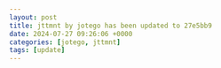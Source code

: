 ```yaml
---
layout: post
title: jttmnt by jotego has been updated to 27e5bb9
date: 2024-07-27 09:26:06 +0000
categories: [jotego, jttmnt]
tags: [update]
---
```


